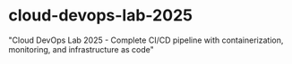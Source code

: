 # cloud-devops-lab-2025
 "Cloud DevOps Lab 2025 - Complete CI/CD pipeline with containerization, monitoring, and infrastructure as code"
